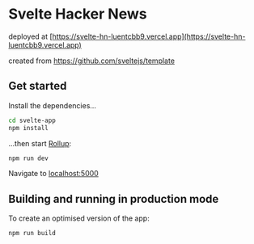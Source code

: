 # Svelte Hacker News

deployed at [https://svelte-hn-luentcbb9.vercel.app](https://svelte-hn-luentcbb9.vercel.app)

created from https://github.com/sveltejs/template

## Get started

Install the dependencies...

```bash
cd svelte-app
npm install
```

...then start [Rollup](https://rollupjs.org):

```bash
npm run dev
```

Navigate to [localhost:5000](http://localhost:5000)

## Building and running in production mode

To create an optimised version of the app:

```bash
npm run build
```
